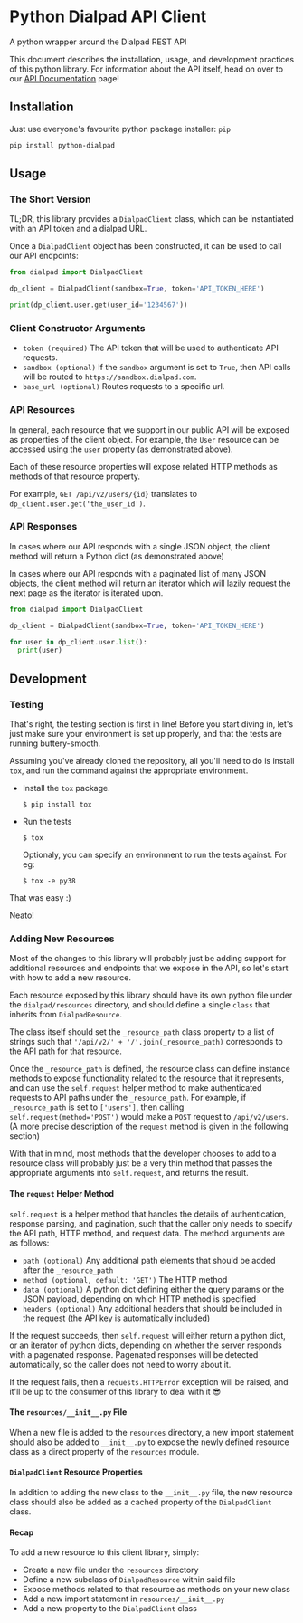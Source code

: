 # Python Dialpad API Client

A python wrapper around the Dialpad REST API

This document describes the installation, usage, and development practices of this python library.
For information about the API itself, head on over to our
[API Documentation](https://www.dialpad.com/developers/docs/) page!


## Installation

Just use everyone's favourite python package installer: `pip`

```bash
pip install python-dialpad
```

## Usage

### The Short Version

TL;DR, this library provides a `DialpadClient` class, which can be instantiated with an API token
and a dialpad URL.

Once a `DialpadClient` object has been constructed, it can be used to call our API endpoints:

```python
from dialpad import DialpadClient

dp_client = DialpadClient(sandbox=True, token='API_TOKEN_HERE')

print(dp_client.user.get(user_id='1234567'))
```

### Client Constructor Arguments

- `token (required)` The API token that will be used to authenticate API requests.
- `sandbox (optional)` If the `sandbox` argument is set to `True`, then API calls will be
  routed to `https://sandbox.dialpad.com`.
- `base_url (optional)` Routes requests to a specific url.


### API Resources

In general, each resource that we support in our public API will be exposed as properties of the
client object. For example, the `User` resource can be accessed using the `user` property (as
demonstrated above).

Each of these resource properties will expose related HTTP methods as methods of that resource
property.

For example, `GET /api/v2/users/{id}` translates to `dp_client.user.get('the_user_id')`.


### API Responses

In cases where our API responds with a single JSON object, the client method will return a Python
dict (as demonstrated above)

In cases where our API responds with a paginated list of many JSON objects, the client method will
return an iterator which will lazily request the next page as the iterator is iterated upon.

```python
from dialpad import DialpadClient

dp_client = DialpadClient(sandbox=True, token='API_TOKEN_HERE')

for user in dp_client.user.list():
  print(user)
```


## Development

### Testing

That's right, the testing section is first in line! Before you start diving in, let's just make sure your environment is set up properly, and that the tests are running buttery-smooth.

Assuming you've already cloned the repository, all you'll need to do is install `tox`, and run the command against the appropriate environment.

* Install the `tox` package.
  ```shell
  $ pip install tox
  ```

* Run the tests
  ```shell
  $ tox
  ```
  Optionaly, you can specify an environment to run the tests against. For eg:
  ```shell
  $ tox -e py38
  ```
That was easy :)

Neato!

### Adding New Resources

Most of the changes to this library will probably just be adding support for additional resources
and endpoints that we expose in the API, so let's start with how to add a new resource.

Each resource exposed by this library should have its own python file under the `dialpad/resources`
directory, and should define a single `class` that inherits from `DialpadResource`.

The class itself should set the `_resource_path` class property to a list of strings such
that `'/api/v2/' + '/'.join(_resource_path)` corresponds to the API path for that resource.

Once the `_resource_path` is defined, the resource class can define instance methods to expose
functionality related to the resource that it represents, and can use the `self.request` helper
method to make authenticated requests to API paths under the `_resource_path`. For example,
if `_resource_path` is set to `['users']`, then calling `self.request(method='POST')` would make
a `POST` request to `/api/v2/users`. (A more precise description of the `request` method is given
in the following section)

With that in mind, most methods that the developer chooses to add to a resource class will probably
just be a very thin method that passes the appropriate arguments into `self.request`, and returns
the result.


#### The `request` Helper Method

`self.request` is a helper method that handles the details of authentication, response parsing, and
pagination, such that the caller only needs to specify the API path, HTTP method, and request data.
The method arguments are as follows:

- `path (optional)` Any additional path elements that should be added after the `_resource_path`
- `method (optional, default: 'GET')` The HTTP method
- `data (optional)` A python dict defining either the query params or the JSON payload, depending on
  which HTTP method is specified
- `headers (optional)` Any additional headers that should be included in the request (the API key
  is automatically included)

If the request succeeds, then `self.request` will either return a python dict, or an iterator of
python dicts, depending on whether the server responds with a pagenated response. Pagenated
responses will be detected automatically, so the caller does not need to worry about it.

If the request fails, then a `requests.HTTPError` exception will be raised, and it'll be up to the
consumer of this library to deal with it 😎


#### The `resources/__init__.py` File

When a new file is added to the `resources` directory, a new import statement should also be added
to `__init__.py` to expose the newly defined resource class as a direct property of the `resources`
module.


#### `DialpadClient` Resource Properties

In addition to adding the new class to the `__init__.py` file, the new resource class should also
be added as a cached property of the `DialpadClient` class.


#### Recap

To add a new resource to this client library, simply:
- Create a new file under the `resources` directory
- Define a new subclass of `DialpadResource` within said file
- Expose methods related to that resource as methods on your new class
- Add a new import statement in `resources/__init__.py`
- Add a new property to the `DialpadClient` class
